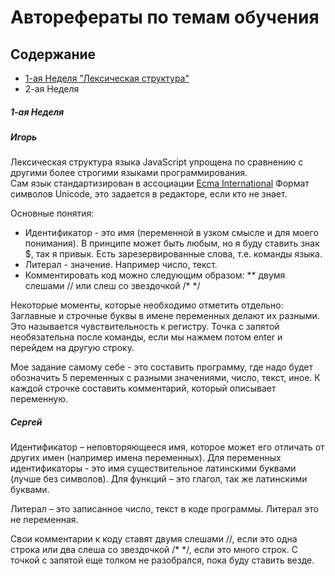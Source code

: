 # Авторефераты по темам обучения

## Содержание
* [1-ая Неделя "Лексическая структура"](#1-ая-Неделя)
* 2-ая Неделя

##### 1-ая Неделя 
##### Игорь
 Лексическая структура языка JavaScript упрощена по сравнению с другими более строгими языками программирования.  
 Сам язык стандартизирован в ассоциации [Ecma International](http://www.ecma-international.org/)
 Формат символов Unicode, это задается в редакторе, если кто не знает.
 
 Основные понятия:
 * Идентификатор - это имя (переменной в узком смысле и для моего понимания). В принципе может быть любым, но я буду ставить знак $, так я привык.
   Есть зарезервированные слова, т.е. команды языка.
 * Литерал - значение. Например число, текст.
 * Комментировать код можно следующим образом: 
 ** двумя слешами // или слеш со звездочкой /* */
 
Некоторые моменты, которые необходимо отметить отдельно:
Заглавные и строчные буквы в имене переменных делают их разными. Это называется чувствительность к регистру.
Точка с запятой необязательна после команды, если мы нажмем потом enter и перейдем на другую строку.

  Мое задание самому себе - это составить программу, где надо будет обозначить 5 переменных с разными значениями, число, текст, иное. К каждой строчке составить комментарий, который описывает переменную. 


##### Сергей
Идентификатор – неповторяющееся имя, которое может его отличать от других имен (например имена переменных).
Для переменных идентификаторы - это имя существительное латинскими буквами (лучше без символов). 
Для функций – это глагол, так же латинскими буквами.

Литерал – это записанное число, текст в коде программы. Литерал это не переменная.

Свои комментарии к коду ставят двумя слешами //, если это одна строка или два слеша со звездочкой /* */, если это много строк.
С точкой с запятой еще толком не разобрался, пока буду ставить везде.
